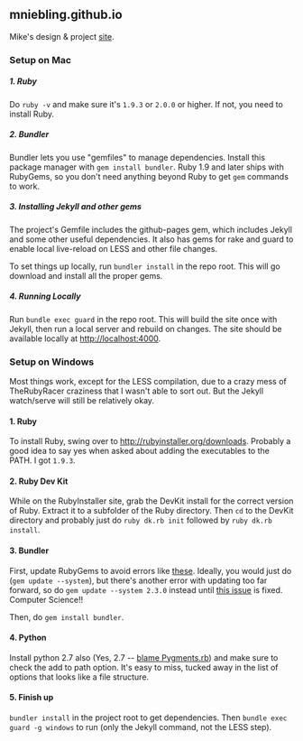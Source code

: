 mniebling.github.io
-------------------

Mike's design & project [site](https://mniebling.github.io).


### Setup on Mac

##### 1. Ruby
Do `ruby -v` and make sure it's `1.9.3` or `2.0.0` or higher. If not, you need to install Ruby.


##### 2. Bundler
Bundler lets you use "gemfiles" to manage dependencies. Install this package manager with `gem install bundler`. Ruby 1.9 and later ships with RubyGems, so you don't need anything beyond Ruby to get `gem` commands to work.


##### 3. Installing Jekyll and other gems
The project's Gemfile includes the github-pages gem, which includes Jekyll and some other useful dependencies. It also has gems for rake and guard to enable local live-reload on LESS and other file changes.

To set things up locally, run `bundler install` in the repo root. This will go download and install all the proper gems.


##### 4. Running Locally
Run `bundle exec guard` in the repo root. This will build the site once with Jekyll, then run a local server and rebuild on changes. The site should be available locally at <http://localhost:4000>.



### Setup on Windows

Most things work, except for the LESS compilation, due to a crazy mess of TheRubyRacer craziness that I wasn't able to sort out. But the Jekyll watch/serve will still be relatively okay.


#### 1. Ruby
To install Ruby, swing over to <http://rubyinstaller.org/downloads>. Probably a good idea to say yes when asked about adding the executables to the PATH. I got `1.9.3`.


#### 2. Ruby Dev Kit
While on the RubyInstaller site, grab the DevKit install for the correct version of Ruby. Extract it to a subfolder of the Ruby directory. Then `cd` to the DevKit directory and probably just do `ruby dk.rb init` followed by `ruby dk.rb install`.


#### 3. Bundler
First, update RubyGems to avoid errors like [these](http://stackoverflow.com/questions/10246023/bundle-install-fails-with-ssl-certificate-verification-error/10430331#10430331). Ideally, you would just do (`gem update --system`), but there's another error with updating too far forward, so do `gem update --system 2.3.0` instead until [this issue](https://github.com/rubygems/rubygems/issues/977) is fixed. Computer Science!!

Then, do `gem install bundler`.


#### 4. Python
Install python 2.7 also (Yes, 2.7 -- [blame Pygments.rb](https://github.com/tmm1/pygments.rb/pull/138)) and make sure to check the add to path option. It's easy to miss, tucked away in the list of options that looks like a file structure.


#### 5. Finish up
`bundler install` in the project root to get dependencies. Then `bundle exec guard -g windows` to run (only the Jekyll command, not the LESS step).
